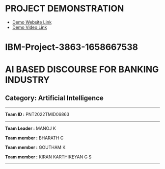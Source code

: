 
<h1>PROJECT DEMONSTRATION</h1>

- [Demo Website Link](https://ai-based-banking-chatbot.herokuapp.com/)
- [Demo Video Link](https://drive.google.com/file/d/1bkRl4ZKMqUIyh97l_fu624l7oqF6nA8W/view?usp=sharing)


# IBM-Project-3863-1658667538

# AI BASED DISCOURSE FOR BANKING INDUSTRY


## Category: Artificial Intelligence

---

**Team ID :** PNT2022TMID06863

---

**Team Leader :** MANOJ K

**Team member :** BHARATH C

**Team member :** GOUTHAM K

**Team member :** KIRAN KARTHIKEYAN G S

---
